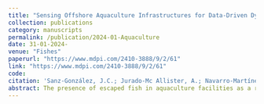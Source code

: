```yaml
---
title: "Sensing Offshore Aquaculture Infrastructures for Data-Driven Dynamic Stress Analysis"
collection: publications
category: manuscripts
permalink: /publication/2024-01-Aquaculture
date: 31-01-2024-
venue: "Fishes"
paperurl: "https://www.mdpi.com/2410-3888/9/2/61"
link: "https://www.mdpi.com/2410-3888/9/2/61"
code: 
citation: 'Sanz-González, J.C.; Jurado-Mc Allister, A.; Navarro-Martínez, M.; Martínez Álvarez-Castellanos, R.; Felis-Enguix, I.; Yazid, Y.; El-Mansouri, Y.; De Miquel-Moral, F.; Errachdi, H.; Juan-Licián, A. (2024). Sensing Offshore Aquaculture Infrastructures for Data-Driven Dynamic Stress Analysis. Fishes, 9, 61. Available from: https://doi.org/10.3390/fishes902006'   
abstract: The presence of escaped fish in aquaculture facilities as a result of harsh meteorological conditions (more pressing in the face of climate change) requires a better understanding of this dynamic behaviour through vigilant monitoring and validated numerical models. In this context, data from strain and stress sensors as well as meteorological and current sensors installed at an aquaculture farm in the Region of Murcia (Spain) were collected, processed and analysed. Among them, the first results on the relationship between load and current sensors are presented. Due to the complexity of the time series, various analyses were conducted to examine their interrelation, encompassing the regression analysis of raw data and data segmented into different time intervals. Through this analysis, it was observed that employing distinct time windows better elucidated the data variability. Furthermore, an optimal data window of 240 data points was identified, demonstrating a significantly improved explanatory power, with the coefficient of determination (R2) increasing by approximately 0.8 depending on the section. This paves the way for optimising the monitoring features that must be carried out to relate cause-and-effect variables in the behaviour of these offshore infrastructures.
---
```

